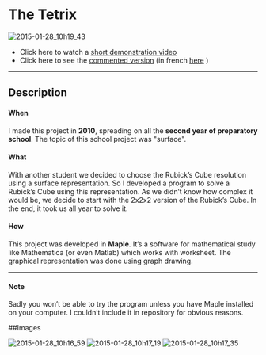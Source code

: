 ﻿# The Tetrix

![2015-01-28_10h19_43](https://cloud.githubusercontent.com/assets/10437041/5935079/358cffac-a6d7-11e4-83b2-f28356908b0b.png)

*  Click here to watch a [short demonstration video](http://youtu.be/YzhefB-WiKo) 
*  Click here to see the [commented version](http://youtu.be/13PQx51a_dI) (in french [here](http://youtu.be/FWpstIkK0DE) )

---
## Description

#### When

I made this project in **2010**, spreading on all the **second year of preparatory school**. The topic of this school project was "surface".

#### What

With another student we decided to choose the Rubick’s Cube resolution using a surface representation. So I developed a program to solve a Rubick’s Cube using this representation.  As we didn’t know how complex it would be, we decide to start with the 2x2x2 version of the Rubick’s Cube. In the end, it took us all year to solve it.

#### How

This project was developed in **Maple**. It’s a software for mathematical study like Mathematica (or even Matlab) which works with worksheet. The graphical representation was done using graph drawing.

---

#### Note

Sadly you won’t be able to try the program unless you have Maple installed on your computer. I couldn’t  include it in repository for obvious reasons. 

##Images

![2015-01-28_10h16_59](https://cloud.githubusercontent.com/assets/10437041/5935067/15cb7fae-a6d7-11e4-87c7-ab9bd82332f5.png)
![2015-01-28_10h17_19](https://cloud.githubusercontent.com/assets/10437041/5935066/15cb329c-a6d7-11e4-9716-c10d58f812ad.png)
![2015-01-28_10h17_35](https://cloud.githubusercontent.com/assets/10437041/5935068/15cdc2e6-a6d7-11e4-8a5f-7e33a0164071.png)